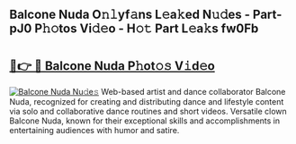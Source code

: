 ## Balcone Nuda O𝚗𝚕yf𝚊ns L𝚎a𝚔ed N𝚞𝚍es - Part-pJ0 P𝚑𝚘tos Vi𝚍𝚎o - H𝚘𝚝 Part L𝚎a𝚔s fw0Fb

# <h2><a href="http://kfcj0d0.oniu.top/?m=Balcone+Nuda">🔗👉 🔴 Balcone Nuda P𝚑ot𝚘𝚜 V𝚒d𝚎o</a></h2>

[![Balcone Nuda Nu𝚍e𝚜](https://i.imgur.com/0qMVB7G.gif)](http://kfcj0d0.oniu.top/?m=Balcone+Nuda)
Web-based artist and dance collaborator Balcone Nuda, recognized for creating and distributing dance and lifestyle content via solo and collaborative dance routines and short videos. Versatile clown Balcone Nuda, known for their exceptional skills and accomplishments in entertaining audiences with humor and satire.  

